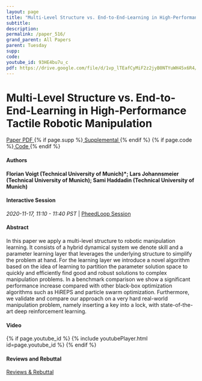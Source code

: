 ```yaml
---
layout: page
title: "Multi-Level Structure vs. End-to-End-Learning in High-Performance Tactile Robotic Manipulation"
subtitle: 
description:
permalink: /paper_516/
grand_parent: All Papers
parent: Tuesday
supp: 
code: 
youtube_id: 93HE4bu7u_c
pdf: https://drive.google.com/file/d/1vp_lTEafCyMiF2z2jyB0NTYuWH45x6R4/view
---
```


# Multi-Level Structure vs. End-to-End-Learning in High-Performance Tactile Robotic Manipulation

<a href="https://drive.google.com/file/d/1vp_lTEafCyMiF2z2jyB0NTYuWH45x6R4/view" target="_blank" rel="noopener noreferrer" class="btn btn-blue"><i class="fa fa-file-text-o" aria-hidden="true"></i> Paper PDF </a> {% if page.supp %}<a href="" target="_blank" rel="noopener noreferrer" class="btn btn-green"><i class="fa fa-file-text-o" aria-hidden="true"></i> Supplemental </a>{% endif %} {% if page.code %}<a href="" target="_blank" rel="noopener noreferrer" class="btn"><i class="fa fa-github" aria-hidden="true"></i> Code </a>{% endif %} 

#### Authors
**Florian Voigt (Technical University of Munich)*; Lars Johannsmeier (Technical University of Munich); Sami Haddadin (Technical University of Munich)**

#### Interactive Session
<em>2020-11-17, 11:10 - 11:40 PST </em> | <a href="https://pheedloop.com/corl2020/virtual/?page=sessions&section=SESB5NRJOG1GDWNJD" target="_blank" rel="noopener noreferrer"> PheedLoop Session <i class="fa fa-external-link" aria-hidden="true"></i> </a> 

#### Abstract
In this paper we apply a multi-level structure to robotic manipulation learning. It consists of a hybrid dynamical system we denote skill and a parameter learning layer that leverages the underlying structure to simplify the problem at hand. For the learning layer we introduce a novel algorithm based on the idea of learning to partition the parameter solution space to quickly and efficiently find good and robust solutions to complex manipulation problems. In a benchmark comparison we show a significant performance increase compared with other black-box optimization algorithms such as HiREPS and particle swarm optimization. Furthermore, we validate and compare our approach on a very hard real-world manipulation problem, namely inserting a key into a lock, with state-of-the-art deep reinforcement learning.

#### Video
{% if page.youtube_id %}
{% include youtubePlayer.html id=page.youtube_id %}
{% endif %}

#### Reviews and Rebuttal
<a href="https://drive.google.com/file/d/1hrlBPiy_KHkz_OZ82b8w2ld_4bFtKjOf/view" target="_blank" rel="noopener noreferrer" class="btn btn-purple"><i class="fa fa-pencil-square-o" aria-hidden="true"></i> Reviews & Rebuttal </a>

